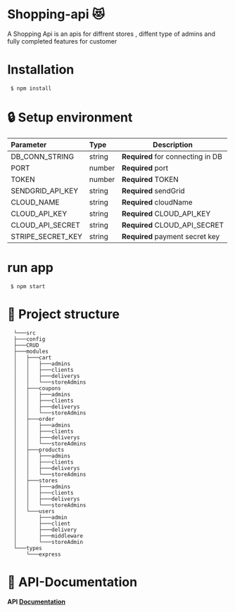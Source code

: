 # Shopping-api 😻
A Shopping Api is an apis for diffrent stores , diffent type of admins and fully completed features for customer 

# Installation 
```
 $ npm install 
```
# 🔒 Setup environment 

| Parameter | Type | Description | 
| :-------- | :----|-------------|
|DB_CONN_STRING| string | **Required** for connecting in DB |
|PORT| number | **Required** port |
|TOKEN| number | **Required** TOKEN |
|SENDGRID_API_KEY| string | **Required** sendGrid  |
|CLOUD_NAME| string | **Required** cloudName |
|CLOUD_API_KEY| string | **Required** CLOUD_API_KEY |
|CLOUD_API_SECRET| string | **Required** CLOUD_API_SECRET |
|STRIPE_SECRET_KEY| string | **Required** payment secret key |

# run app 
```
 $ npm start
```
# 🌲 Project structure  

      └───src
      ├───config
      ├───CRUD
      ├───modules
      │   ├───cart
      │   │   ├───admins
      │   │   ├───clients
      │   │   ├───deliverys
      │   │   └───storeAdmins
      │   ├───coupons
      │   │   ├───admins
      │   │   ├───clients
      │   │   ├───deliverys
      │   │   └───storeAdmins
      │   ├───order
      │   │   ├───admins
      │   │   ├───clients
      │   │   ├───deliverys
      │   │   └───storeAdmins
      │   ├───products
      │   │   ├───admins
      │   │   ├───clients
      │   │   ├───deliverys
      │   │   └───storeAdmins
      │   ├───stores
      │   │   ├───admins
      │   │   ├───clients
      │   │   ├───deliverys
      │   │   └───storeAdmins
      │   └───users
      │       ├───admin
      │       ├───client
      │       ├───delivery
      │       ├───middleware
      │       └───storeAdmin
      └───types
          └───express

# 📖 API-Documentation 
#### API [Documentation](https://documenter.getpostman.com/view/11682336/UzdtWSyB)
